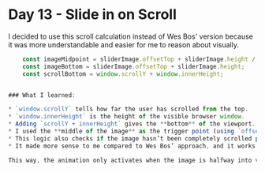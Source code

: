 #  Day 13 - Slide in on Scroll

I decided to use this scroll calculation instead of Wes Bos' version because it was more understandable and easier for me to reason about visually.

```js
    const imageMidpoint = sliderImage.offsetTop + sliderImage.height / 2;
    const imageBottom = sliderImage.offsetTop + sliderImage.height;
    const scrollBottom = window.scrollY + window.innerHeight;


### What I learned:

* `window.scrollY` tells how far the user has scrolled from the top.
* `window.innerHeight` is the height of the visible browser window.
* Adding `scrollY + innerHeight` gives the **bottom** of the viewport.
* I used the **middle of the image** as the trigger point (using `offsetTop + height / 2`) to decide when to slide it in.
* This logic also checks if the image hasn’t been completely scrolled past (`window.scrollY < imageBottom`).
* It made more sense to me compared to Wes Bos’ approach, and it works exactly the same.

This way, the animation only activates when the image is halfway into view and deactivates when it's out of view.
